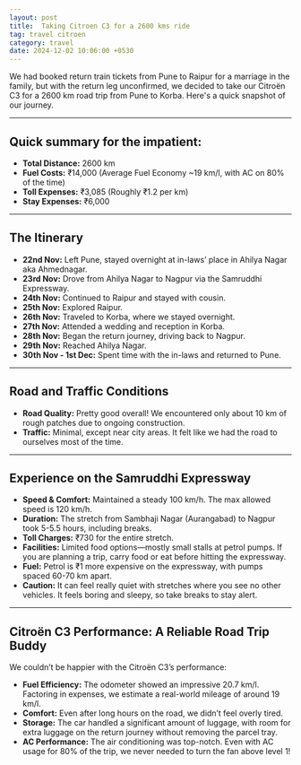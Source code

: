 ```yaml
---
layout: post
title:  Taking Citroen C3 for a 2600 kms ride
tag: travel citroen
category: travel
date: 2024-12-02 10:06:00 +0530
---
```


We had booked return train tickets from Pune to Raipur for a marriage in the family, but with the return leg unconfirmed, we decided to take our Citroën C3 for a 2600 km road trip from Pune to Korba. Here's a quick snapshot of our journey.  

---

## Quick summary for the impatient:  
- **Total Distance:** 2600 km  
- **Fuel Costs:** ₹14,000 (Average Fuel Economy ~19 km/l, with AC on 80% of the time)  
- **Toll Expenses:** ₹3,085 (Roughly ₹1.2 per km)  
- **Stay Expenses:** ₹6,000  

---

## The Itinerary  

- **22nd Nov:** Left Pune, stayed overnight at in-laws’ place in Ahilya Nagar aka Ahmednagar.  
- **23rd Nov:** Drove from Ahilya Nagar to Nagpur via the Samruddhi Expressway.  
- **24th Nov:** Continued to Raipur and stayed with cousin.  
- **25th Nov:** Explored Raipur.  
- **26th Nov:** Traveled to Korba, where we stayed overnight.  
- **27th Nov:** Attended a wedding and reception in Korba.  
- **28th Nov:** Began the return journey, driving back to Nagpur.  
- **29th Nov:** Reached Ahilya Nagar.  
- **30th Nov - 1st Dec:** Spent time with the in-laws and returned to Pune.  

---

## Road and Traffic Conditions  

- **Road Quality:** Pretty good overall! We encountered only about 10 km of rough patches due to ongoing construction.  
- **Traffic:** Minimal, except near city areas. It felt like we had the road to ourselves most of the time.  

---

## Experience on the Samruddhi Expressway 

- **Speed & Comfort:** Maintained a steady 100 km/h. The max allowed speed is 120 km/h.  
- **Duration:** The stretch from Sambhaji Nagar (Aurangabad) to Nagpur took 5-5.5 hours, including breaks.  
- **Toll Charges:** ₹730 for the entire stretch.  
- **Facilities:** Limited food options—mostly small stalls at petrol pumps. If you are planning a trip, carry food or eat before hitting the expressway.  
- **Fuel:** Petrol is ₹1 more expensive on the expressway, with pumps spaced 60-70 km apart.  
- **Caution:** It can feel really quiet with stretches where you see no other vehicles. It feels boring and sleepy, so take breaks to stay alert.

---

## Citroën C3 Performance: A Reliable Road Trip Buddy  

We couldn’t be happier with the Citroën C3’s performance:  
- **Fuel Efficiency:** The odometer showed an impressive 20.7 km/l. Factoring in expenses, we estimate a real-world mileage of around 19 km/l.  
- **Comfort:** Even after long hours on the road, we didn’t feel overly tired.  
- **Storage:** The car handled a significant amount of luggage, with room for extra luggage on the return journey without removing the parcel tray.  
- **AC Performance:** The air conditioning was top-notch. Even with AC usage for 80% of the trip, we never needed to turn the fan above level 1!
